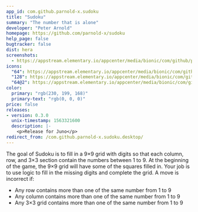 ```yaml
---
app_id: com.github.parnold-x.sudoku
title: "Sudoku"
summary: "The number that is alone"
developer: "Peter Arnold"
homepage: https://github.com/parnold-x/sudoku
help_page: false
bugtracker: false
dist: hera
screenshots:
  - https://appstream.elementary.io/appcenter/media/bionic/com/github/parnold-x.sudoku/D4264594A0C0B984FCA2C3A1ABAC1C23/screenshots/image-1_orig.png
icons:
  "64": https://appstream.elementary.io/appcenter/media/bionic/com/github/parnold-x.sudoku/D4264594A0C0B984FCA2C3A1ABAC1C23/icons/64x64/com.github.parnold-x.sudoku_com.github.parnold-x.sudoku.png
  "128": https://appstream.elementary.io/appcenter/media/bionic/com/github/parnold-x.sudoku/D4264594A0C0B984FCA2C3A1ABAC1C23/icons/128x128/com.github.parnold-x.sudoku_com.github.parnold-x.sudoku.png
  "64@2": https://appstream.elementary.io/appcenter/media/bionic/com/github/parnold-x.sudoku/D4264594A0C0B984FCA2C3A1ABAC1C23/icons/64x64@2/com.github.parnold-x.sudoku_com.github.parnold-x.sudoku.png
color:
  primary: "rgb(230, 199, 168)"
  primary-text: "rgb(0, 0, 0)"
price: false
releases:
- version: 0.3.0
  unix-timestamp: 1563321600
  description: |-
    <p>Release for Juno</p>
redirect_from: /com.github.parnold-x.sudoku.desktop/
---
```


<p>The goal of Sudoku is to fill in a 9×9 grid with digits so that each column, row, and 3×3 section contain the numbers between 1 to 9. At the beginning of the game, the 9×9 grid will have some of the squares filled in. Your job is to use logic to fill in the missing digits and complete the grid. A move is incorrect if:</p>
<ul>
  <li>Any row contains more than one of the same number from 1 to 9</li>
  <li>Any column contains more than one of the same number from 1 to 9</li>
  <li>Any 3×3 grid contains more than one of the same number from 1 to 9</li>
</ul>